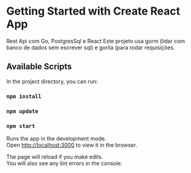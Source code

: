 # Getting Started with Create React App

Rest Api com Go, PostgresSql e React
Este projeto usa gorm (lidar com banco de dados sem escrever sql) e gorila (para rodar requisições.

## Available Scripts

In the project directory, you can run:

### `npm install`

### `npm update`

### `npm start`

Runs the app in the development mode.\
Open [http://localhost:3000](http://localhost:3000) to view it in the browser.

The page will reload if you make edits.\
You will also see any lint errors in the console.
